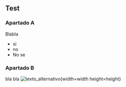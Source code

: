 ## Test
### Apartado A
Blabla
- si
- no
- No se
### Apartado B

bla bla
![texto_alternativo](https://www.freepng.es/png-2a92ff/){width=width height=height}
